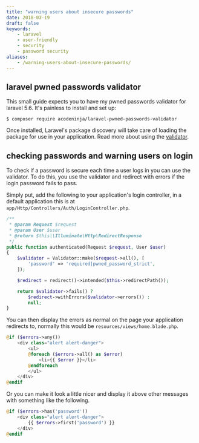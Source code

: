 ```yaml
---
title: "warning users about insecure passwords"
date: 2018-03-19
draft: false
keywords:
    - laravel
    - user-friendly
    - security
    - password security
aliases:
    - /warning-users-about-insecure-passwords/
---
```


## laravel pwned passwords validator
This small guide expects you to have my pwned passwords validator for laravel
5.6. It's painless to install and set up:

```shell script
$ composer require acodeninja/laravel-pwned-passwords-validator
```

Once installed, Laravel's package discovery will take care of loading the
package for use in your application. Read more about using the 
[validator](/posts/2018-03-15-laravel-pwned-passwords-validator/).

## checking passwords and warning users on login
To check if a password is secure each time a user logs in you can use the
validator. To do this, you use the validator and redirect with errors if the
login password fails to pass.

Simply put, add the following to your application's login controller, in a
default application this is at `app/Http/Controllers/Auth/LoginController.php`.

```php
/**
 * @param Request $request
 * @param User $user
 * @return $this|\Illuminate\Http\RedirectResponse
 */
public function authenticated(Request $request, User $user)
{
    $validator = Validator::make($request->all(), [
        'password' => 'required|pwned_password_strict',
    ]);

    $redirect = redirect()->intended($this->redirectPath());

    return $validator->fails() ?
    	$redirect->withErrors($validator->errors()) :
    	null;
}
```


You can then display the errors as normal on the page your application redirects
to, normally this would be `resources/views/home.blade.php`.

```php
@if ($errors->any())
    <div class="alert alert-danger">         
        <ul>
        @foreach ($errors->all() as $error)
            <li>{{ $error }}</li>
        @endforeach
        </ul>
    </div>
@endif
```

Or you can make it look a little nicer and display it above other messages with
something like the following.

```php
@if ($errors->has('password'))     
    <div class="alert alert-danger">         
        {{ $errors->first('password') }}    
    </div>
@endif
```

